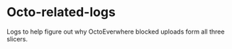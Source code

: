 # Octo-related-logs
Logs to help figure out why OctoEverwhere blocked uploads form all three slicers.
